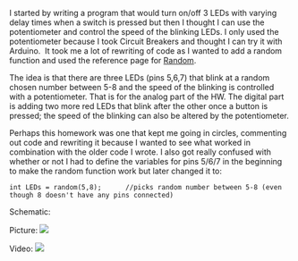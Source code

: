I started by writing a program that would turn on/off 3 LEDs with varying delay times when a switch is pressed but then I thought I can use the potentiometer and control the speed of the blinking LEDs. I only used the potentiometer because I took Circuit Breakers and thought I can try it with Arduino.  It took me a lot of rewriting of code as I wanted to add a random function and used the reference page for [Random](https://www.arduino.cc/en/pmwiki.php?n=Reference/Random). 

The idea is that there are three LEDs (pins 5,6,7) that blink at a random chosen number between 5-8 and the speed of the blinking is controlled with a potentiometer. That is for the analog part of the HW. The digital part is adding two more red LEDs that blink after the other once a button is pressed; the speed of the blinking can also be altered by the potentiometer. 

Perhaps this homework was one that kept me going in circles, commenting out code and rewriting it because I wanted to see what worked in combination with the older code I wrote. I also got really confused with whether or not I had to define the variables for pins 5/6/7 in the beginning to make the random function work but later changed it to:  
````
int LEDs = random(5,8);      //picks random number between 5-8 (even though 8 doesn't have any pins connected)
````
Schematic:

Picture: <img src = "https://user-images.githubusercontent.com/70910372/122308945-71ca8b80-cf1e-11eb-9eb3-53f0637e4311.JPG">


Video: <img src = "https://user-images.githubusercontent.com/70910372/122309625-ab4fc680-cf1f-11eb-832f-610cc270727f.mp4">


